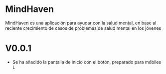 # MindHaven
MindHaven es una aplicación para ayudar con la salud mental, en base al reciente crecimiento de casos de problemas de salud mental
en los jóvenes

# V0.0.1 
- Se ha añadido la pantalla de inicio con el botón, preparado para móbiles L
